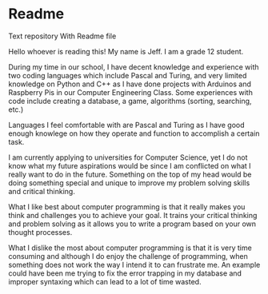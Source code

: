 # Readme
Text repository With Readme file

Hello whoever is reading this! My name is Jeff. I am a grade 12 student. 

During my time in our school, I have decent knowledge and experience with two coding languages which include Pascal and Turing, and very limited knowledge on Python and C++ as I have done projects with Arduinos and Raspberry Pis in our Computer Engineering Class.
Some experiences with code include creating a database, a game, algorithms (sorting, searching, etc.)

Languages I feel comfortable with are Pascal and Turing as I have good enough knowlege on how they operate and function to accomplish a certain task.

I am currently applying to universities for Computer Science, yet I do not know what my future aspirations would be since I am conflicted on what I really want to do in the future. Something on the top of my head would be doing something special and unique to improve my problem solving skills and critical thinking. 

What I like best about computer programming is that it really makes you think and challenges you to achieve your goal. It trains your critical thinking and problem solving as it allows you to write a program based on your own thought processes. 

What I dislike the most about computer programming is that it is very time consuming and although I do enjoy the challenge of programming, when something does not work the way I intend it to can frustrate me. An example could have been me trying to fix the error trapping in my database and improper syntaxing which can lead to a lot of time wasted. 

